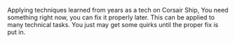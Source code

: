 Applying techniques learned from years as a tech on Corsair  Ship, You need something right now, you can fix it properly later. This can be applied to many technical tasks. You just may get some quirks until the proper fix is put in.
